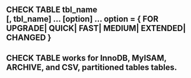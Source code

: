 CHECK 	TABLE 	tbl_name 	
		[, tbl_name] 	... 
		[option] 	...
			option = {
				FOR UPGRADE| 
				QUICK| 
				FAST| 
				MEDIUM| 
				EXTENDED| 
				CHANGED
			}
---
CHECK TABLE works for 
	InnoDB, 
	MyISAM, 
	ARCHIVE, and 
	CSV,
	partitioned tables 
tables.
---
